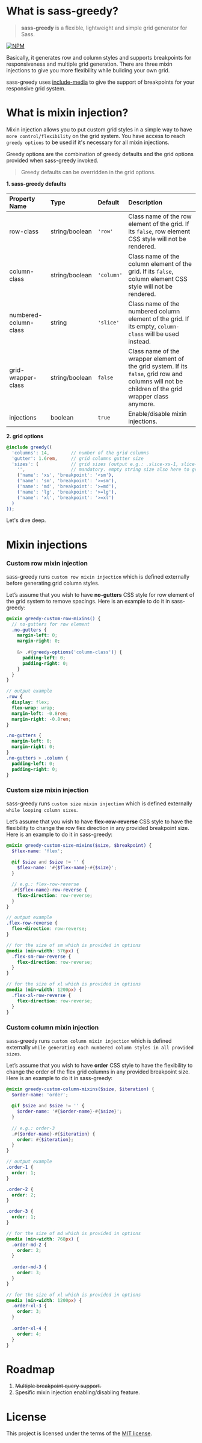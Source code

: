 # What is sass-greedy?
> **sass-greedy** is a flexible, lightweight and simple grid generator for Sass.

[![NPM](https://nodei.co/npm/sass-greedy.png)](https://nodei.co/npm/sass-greedy/)

Basically, it generates row and column styles and supports breakpoints for responsiveness and multiple grid generation. There are three mixin injections to give you more flexibility while building your own grid.

sass-greedy uses [include-media](https://github.com/eduardoboucas/include-media) to give the support of breakpoints for your responsive grid system.

# What is mixin injection?
Mixin injection allows you to put custom grid styles in a simple way to have `more control/flexibility` on the grid system. You have access to reach `greedy options` to be used if it's necessary for all mixin injections.

Greedy options are the combination of greedy defaults and the grid options provided when sass-greedy invoked.

> Greedy defaults can be overridden in the grid options.

**1. sass-greedy defaults**

| Property Name          | Type           | Default    | Description
| :--------------------- | :------------- | :--------- | :----------
| row-class              | string/boolean | `'row'`    | Class name of the row element of the grid. If its `false`, row element CSS style will not be rendered.
| column-class           | string/boolean | `'column'` | Class name of the column element of the grid. If its `false`, column element CSS style will not be rendered.
| numbered-column-class  | string         | `'slice'`  | Class name of the numbered column element of the grid. If its empty, `column-class` will be used instead.
| grid-wrapper-class     | string/boolean | `false`    | Class name of the wrapper element of the grid system. If its `false`, grid row and columns will not be children of the grid wrapper class anymore.
| injections             | boolean        | `true`     | Enable/disable mixin injections.

**2. grid options**
```scss
@include greedy((
  'columns': 14,        // number of the grid columns
  'gutter': 1.6rem,     // grid columns gutter size
  'sizes': (            // grid sizes (output e.g.: .slice-xs-1, slice-xl-2 etc.). supports breakpoints
    '',                 // mandatory. empty string size also here to generate columns if no breakpoint / responsive design needed
    ('name': 'xs', 'breakpoint': '<sm'),
    ('name': 'sm', 'breakpoint': '>=sm'),
    ('name': 'md', 'breakpoint': '>=md'),
    ('name': 'lg', 'breakpoint': '>=lg'),
    ('name': 'xl', 'breakpoint': '>=xl')
  )
));
```

Let's dive deep.

# Mixin injections

### Custom row mixin injection
sass-greedy runs `custom row mixin injection` which is defined externally before generating grid column styles.

Let’s assume that you wish to have **no-gutters** CSS style for row element of the grid system to remove spacings. Here is an example to do it in sass-greedy:

```scss
@mixin greedy-custom-row-mixins() {
  // no-gutters for row element
  .no-gutters {
    margin-left: 0;
    margin-right: 0;
  
    &> .#{greedy-options('column-class')} {
      padding-left: 0;
      padding-right: 0;
    }
  }
}

// output example
.row {
  display: flex;
  flex-wrap: wrap;
  margin-left: -0.8rem;
  margin-right: -0.8rem;
}

.no-gutters {
  margin-left: 0;
  margin-right: 0;
}
.no-gutters > .column {
  padding-left: 0;
  padding-right: 0;
}
```

### Custom size mixin injection
sass-greedy runs `custom size mixin injection` which is defined externally `while looping column sizes`.

Let’s assume that you wish to have **flex-row-reverse** CSS style to have the flexibility to change the row flex direction in any provided breakpoint size. Here is an example to do it in sass-greedy:

```scss
@mixin greedy-custom-size-mixins($size, $breakpoint) {
  $flex-name: 'flex';
  
  @if $size and $size != '' {
    $flex-name: '#{$flex-name}-#{$size}';
  }

  // e.g.: flex-row-reverse
  .#{$flex-name}-row-reverse {
    flex-direction: row-reverse;
  }
}

// output example
.flex-row-reverse {
  flex-direction: row-reverse;
}

// for the size of sm which is provided in options
@media (min-width: 576px) {
  .flex-sm-row-reverse {
    flex-direction: row-reverse;
  }
}

// for the size of xl which is provided in options
@media (min-width: 1200px) {
  .flex-xl-row-reverse {
    flex-direction: row-reverse;
  }
}
```

### Custom column mixin injection
sass-greedy runs `custom column mixin injection` which is defined externally `while generating each numbered column styles in all provided sizes`.

Let’s assume that you wish to have **order** CSS style to have the flexibility to change the order of the flex grid columns in any provided breakpoint size. Here is an example to do it in sass-greedy:

```scss
@mixin greedy-custom-column-mixins($size, $iteration) {
  $order-name: 'order';
  
  @if $size and $size != '' {
    $order-name: '#{$order-name}-#{$size}';
  }
  
  // e.g.: order-3
  .#{$order-name}-#{$iteration} {
    order: #{$iteration};
  }
}

// output example
.order-1 {
  order: 1;
}

.order-2 {
  order: 2;
}

.order-3 {
  order: 1;
}

// for the size of md which is provided in options
@media (min-width: 768px) {
  .order-md-2 {
    order: 2;
  }
  
  .order-md-3 {
    order: 3;
  }
}

// for the size of xl which is provided in options
@media (min-width: 1200px) {
  .order-xl-3 {
    order: 3;
  }
  
  .order-xl-4 {
    order: 4;
  }
}
```

# Roadmap

1. ~~Multiple breakpoint query support.~~
2. Spesific mixin injection enabling/disabling feature.

# License
This project is licensed under the terms of the [MIT license](https://github.com/hsynlms/sass-greedy/blob/master/LICENSE).
